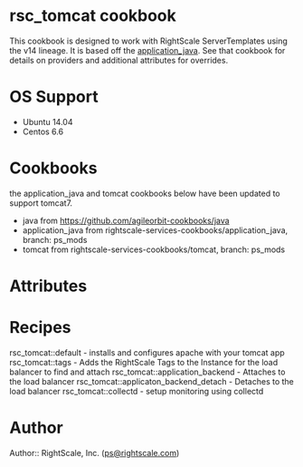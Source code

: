# rsc_tomcat cookbook
This cookbook is designed to work with RightScale ServerTemplates using the v14 lineage.
It is based off the [application_java](https://github.com/poise/application_java).  See that 
cookbook for details on providers and additional attributes for overrides. 

# OS Support
* Ubuntu 14.04
* Centos 6.6

# Cookbooks
the application_java and tomcat cookbooks below have been updated to support tomcat7.  
* java from https://github.com/agileorbit-cookbooks/java
* application_java from rightscale-services-cookbooks/application_java, branch: ps_mods
* tomcat from rightscale-services-cookbooks/tomcat, branch: ps_mods

# Attributes



# Recipes
rsc_tomcat::default - installs and configures apache with your tomcat app
rsc_tomcat::tags - Adds the RightScale Tags to the Instance for the load balancer to find 
and attach
rsc_tomcat::application_backend - Attaches to the load balancer
rsc_tomcat::applicaton_backend_detach - Detaches to the load balancer
rsc_tomcat::collectd - setup monitoring using collectd

# Author
Author:: RightScale, Inc. (<ps@rightscale.com>)
